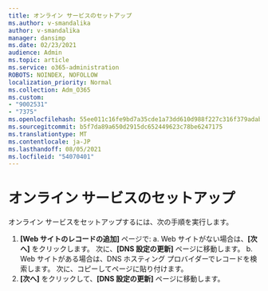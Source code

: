 ```yaml
---
title: オンライン サービスのセットアップ
ms.author: v-smandalika
author: v-smandalika
manager: dansimp
ms.date: 02/23/2021
audience: Admin
ms.topic: article
ms.service: o365-administration
ROBOTS: NOINDEX, NOFOLLOW
localization_priority: Normal
ms.collection: Adm_O365
ms.custom:
- "9002531"
- "7375"
ms.openlocfilehash: 55ee011c16fe9bd7a35cde1a73dd610d988f227c316f379adab0483973ab903d
ms.sourcegitcommit: b5f7da89a650d2915dc652449623c78be6247175
ms.translationtype: MT
ms.contentlocale: ja-JP
ms.lasthandoff: 08/05/2021
ms.locfileid: "54070401"
---
```

# <a name="set-up-online-services"></a>オンライン サービスのセットアップ

オンライン サービスをセットアップするには、次の手順を実行します。

1. **[Web サイトのレコードの追加]** ページで: a. Web サイトがない場合は、**[次へ]** をクリックします。 次に、**[DNS 設定の更新]** ページに移動します。
    b. Web サイトがある場合は、DNS ホスティング プロバイダーでレコードを検索します。 次に、コピーしてページに貼り付けます。
2. **[次へ]** をクリックして、**[DNS 設定の更新]** ページに移動します。